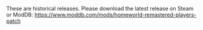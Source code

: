 These are historical releases. Please download the latest release on Steam or ModDB:
https://www.moddb.com/mods/homeworld-remastered-players-patch
